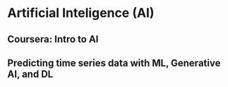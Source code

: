# Artificial Inteligence (AI)

## Coursera: Intro to AI

## Predicting time series data with ML, Generative AI, and DL

